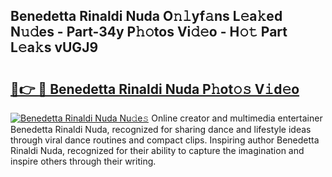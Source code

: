 ## Benedetta Rinaldi Nuda O𝚗𝚕yf𝚊ns L𝚎a𝚔ed N𝚞𝚍es - Part-34y P𝚑𝚘tos Vi𝚍𝚎o - H𝚘𝚝 Part L𝚎a𝚔s vUGJ9

# <h2><a href="http://kfdrxkw.oniu.top/?m=Benedetta+Rinaldi+Nuda">🔗👉 🔴 Benedetta Rinaldi Nuda P𝚑ot𝚘𝚜 V𝚒d𝚎o</a></h2>

[![Benedetta Rinaldi Nuda Nu𝚍e𝚜](https://i.imgur.com/0qMVB7G.gif)](http://kfdrxkw.oniu.top/?m=Benedetta+Rinaldi+Nuda)
Online creator and multimedia entertainer Benedetta Rinaldi Nuda, recognized for sharing dance and lifestyle ideas through viral dance routines and compact clips. Inspiring author Benedetta Rinaldi Nuda, recognized for their ability to capture the imagination and inspire others through their writing.  
